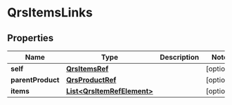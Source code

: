

# QrsItemsLinks


## Properties

| Name | Type | Description | Notes |
|------------ | ------------- | ------------- | -------------|
|**self** | [**QrsItemsRef**](QrsItemsRef.md) |  |  [optional] |
|**parentProduct** | [**QrsProductRef**](QrsProductRef.md) |  |  [optional] |
|**items** | [**List&lt;QrsItemRefElement&gt;**](QrsItemRefElement.md) |  |  [optional] |



